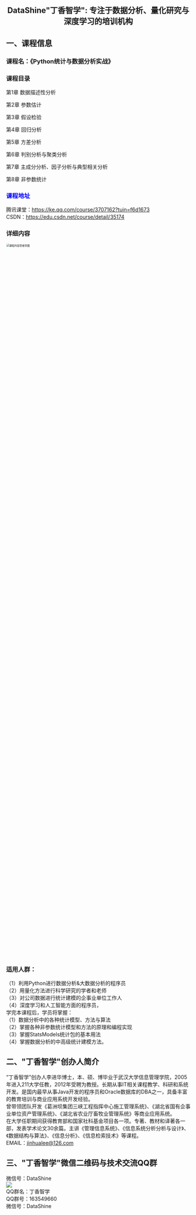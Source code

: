 ## <p align='center'>DataShine"丁香智学": 专注于数据分析、量化研究与深度学习的培训机构<br> </p>
## 一、课程信息<br>
### 课程名：《Python统计与数据分析实战》<br>
### 课程目录

第1章 数据描述性分析

第2章 参数估计

第3章 假设检验

第4章 回归分析

第5章 方差分析

第6章 判别分析与聚类分析

第7章 主成分分析、因子分析与典型相关分析

第8章 非参数统计<br>

### <font color='blue'>课程地址</font><br>
腾讯课堂：https://ke.qq.com/course/3707162?tuin=f6d1673 <br>
CSDN：https://edu.csdn.net/course/detail/35174 <br>

### 详细内容
<img src='https://github.com/jinhualee/datashine/blob/master/content.jpg' style="zoom:50%" height='50%' alt='课程内容思维导图'/>

###   适用人群：<br>
（1）利用Python进行数据分析&大数据分析的程序员<br>
（2）用量化方法进行科学研究的学者和老师<br>
（3）对公司数据进行统计建模的企事业单位工作人<br>
（4）深度学习和人工智能方面的程序员，<br>
学完本课程后，学员将掌握：<br>
（1）数据分析中的各种统计模型、方法与算法<br>
（2）掌握各种非参数统计模型和方法的原理和编程实现<br>
（3）掌握StatsModels统计包的基本用法<br>
（4）掌握数据分析的中高级统计建模方法。<br>



## 二、"丁香智学"创办人简介<br>
“丁香智学”创办人李进华博士，本、硕、博毕业于武汉大学信息管理学院，2005年进入211大学任教，2012年受聘为教授。长期从事IT相关课程教学、科研和系统开发。是国内最早从事Java开发的程序员和Oracle数据库的DBA之一，具备丰富的教育培训与商业应用系统开发经验。<br>
曾带领团队开发《葛洲坝集团三峡工程指挥中心施工管理系统》、《湖北省国有企事业单位资产管理系统》、《湖北省农业厅畜牧业管理系统》等商业应用系统。<br>
在大学任职期间获得教育部和国家社科基金项目各一项。专著、教材和译著各一部，发表学术论文30余篇。主讲《管理信息系统》、《信息系统分析分析与设计》、《数据结构与算法》、《信息分析》、《信息检索技术》等课程。<br>
EMAIL：jinhualee@126.com <br>
## 三、"丁香智学"微信二维码与技术交流QQ群<br>
微信号：DataShine <br>
<img src='https://github.com/jinhualee/datashine/blob/master/Datashine.jpg' />
<br>
QQ群名：丁香智学 <br>
QQ群号：163549660<br>
微信号：DataShine

